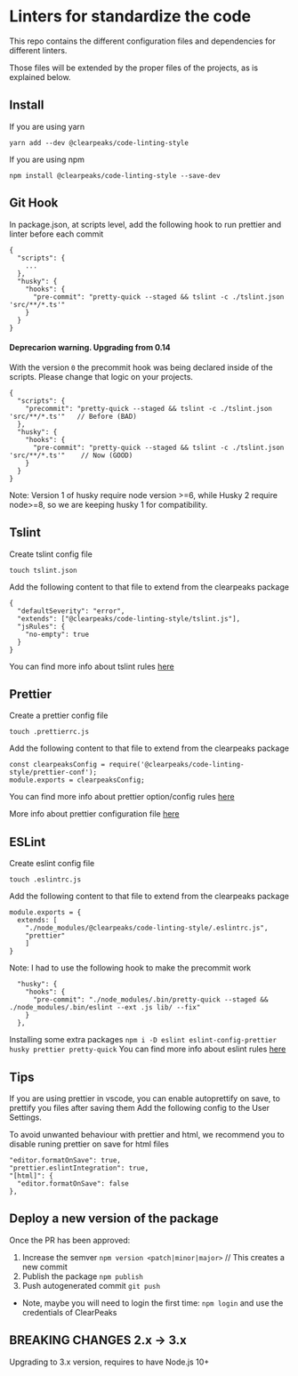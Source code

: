 # Linters for standardize the code

This repo contains the different configuration files and dependencies for different linters.

Those files will be extended by the proper files of the projects, as is explained below.

## Install

If you are using yarn

```
yarn add --dev @clearpeaks/code-linting-style
```

If you are using npm

```
npm install @clearpeaks/code-linting-style --save-dev
```

## Git Hook

In package.json, at scripts level, add the following hook to run prettier and linter before each commit

```
{
  "scripts": {
    ...
  },
  "husky": {
    "hooks": {
      "pre-commit": "pretty-quick --staged && tslint -c ./tslint.json 'src/**/*.ts'"
    }
  }
}
```

#### Deprecarion warning. Upgrading from 0.14

With the version `0` the precommit hook was being declared inside of the scripts. Please change that logic on your projects.

```
{
  "scripts": {
    "precommit": "pretty-quick --staged && tslint -c ./tslint.json 'src/**/*.ts'"   // Before (BAD)
  },
  "husky": {
    "hooks": {
      "pre-commit": "pretty-quick --staged && tslint -c ./tslint.json 'src/**/*.ts'"    // Now (GOOD)
    }
  }
}
```

Note: Version 1 of husky require node version >=6, while Husky 2 require node>=8, so we are keeping husky 1 for compatibility.

## Tslint

Create tslint config file

```
touch tslint.json
```

Add the following content to that file to extend from the clearpeaks package

```
{
  "defaultSeverity": "error",
  "extends": ["@clearpeaks/code-linting-style/tslint.js"],
  "jsRules": {
    "no-empty": true
  }
}
```

You can find more info about tslint rules [here](https://palantir.github.io/tslint/rules/)

## Prettier

Create a prettier config file

```
touch .prettierrc.js
```

Add the following content to that file to extend from the clearpeaks package

```
const clearpeaksConfig = require('@clearpeaks/code-linting-style/prettier-conf');
module.exports = clearpeaksConfig;
```

You can find more info about prettier option/config rules [here](https://prettier.io/docs/en/options.html)

More info about prettier configuration file [here](https://prettier.io/docs/en/configuration.html)

## ESLint

Create eslint config file

```
touch .eslintrc.js
```

Add the following content to that file to extend from the clearpeaks package

```
module.exports = {
  extends: [
    "./node_modules/@clearpeaks/code-linting-style/.eslintrc.js",
    "prettier"
    ]
}
```

Note: I had to use the following hook to make the precommit work
```
  "husky": {
    "hooks": {
      "pre-commit": "./node_modules/.bin/pretty-quick --staged && ./node_modules/.bin/eslint --ext .js lib/ --fix"
    }
  },
```
Installing some extra packages `npm i -D eslint eslint-config-prettier husky prettier pretty-quick`
You can find more info about eslint rules [here](https://eslint.org/docs/rules/)

## Tips

If you are using prettier in vscode, you can enable autoprettify on save, to prettify you files after saving them
Add the following config to the User Settings.

To avoid unwanted behaviour with prettier and html, we recommend you to disable runing prettier on save for html files

```
"editor.formatOnSave": true,
"prettier.eslintIntegration": true,
"[html]": {
  "editor.formatOnSave": false
},
```

## Deploy a new version of the package

Once the PR has been approved:

1. Increase the semver `npm version <patch|minor|major>` // This creates a new commit
2. Publish the package `npm publish`
3. Push autogenerated commit `git push`

- Note, maybe you will need to login the first time: `npm login` and use the credentials of ClearPeaks

## BREAKING CHANGES 2.x -> 3.x

Upgrading to 3.x version, requires to have Node.js 10+
